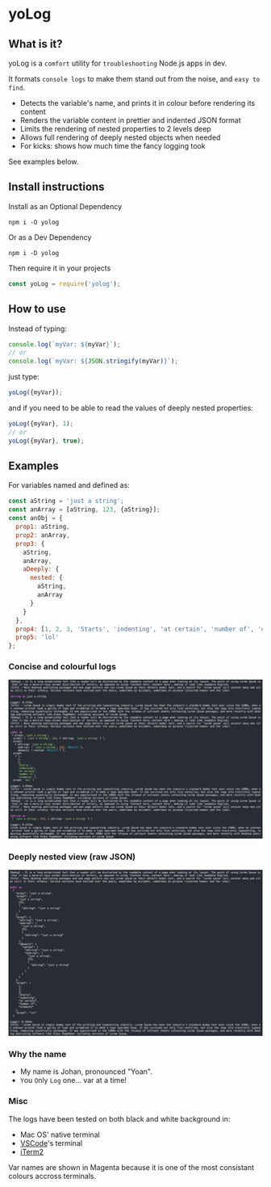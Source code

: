 # yoLog
## What is it?

yoLog is a `comfort` utility for `troubleshooting` Node.js apps in dev.

It formats `console logs` to make them stand out from the noise, and `easy to find`.

+ Detects the variable's name, and prints it in colour before rendering its content
+ Renders the variable content in prettier and indented JSON format
+ Limits the rendering of nested properties to 2 levels deep
+ Allows full rendering of deeply nested objects when needed
+ For kicks: shows how much time the fancy logging took

See examples below.

## Install instructions
Install as an Optional Dependency
```
npm i -O yolog
```
Or as a Dev Dependency
```
npm i -D yolog
```
Then require it in your projects
```js
const yoLog = require('yolog');
```

## How to use
Instead of typing:
```js
console.log(`myVar: ${myVar}`);
// or
console.log(`myVar: ${JSON.stringify(myVar)}`);
```
just type:
```js
yoLog({myVar});
```

and if you need to be able to read the values of deeply nested properties:
```js
yoLog({myVar}, 1);
// or
yoLog({myVar}, true);
```

## Examples

For variables named and defined as:
```js
const aString = 'just a string';
const anArray = [aString, 123, {aString}];
const anObj = {
  prop1: aString,
  prop2: anArray,
  prop3: {
    aString,
    anArray,
    aDeeply: {
      nested: {
        aString,
        anArray
      }
    }
  },
  prop4: [1, 2, 3, 'Starts', 'indenting', 'at certain', 'number of', 'elements'],
  prop5: 'lol'
};
```
### Concise and colourful logs
![example of logs rendered with yoLog - concise and colourful](./img/yolog.png)

### Deeply nested view (raw JSON)
![example of logs rendered with yoLog - full json](./img/fulljson.png)

### Why the name
+ My name is Johan, pronounced "Yoan".
+ `Y`ou `O`nly `Log` one... var at a time!

### Misc
The logs have been tested on both black and white background in:
+ Mac OS' native terminal
+ [VSCode](https://code.visualstudio.com/)'s terminal
+ [iTerm2](https://www.iterm2.com/)

Var names are shown in Magenta because it is one of the most consistant colours accross terminals.
